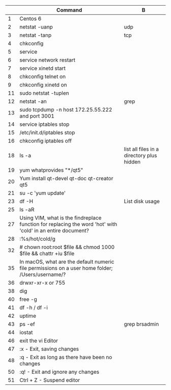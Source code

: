 |    | Command                                                                                                            | B                                         |
|----|---------------------------------------------------------------------------------------------------------------|-------------------------------------------|
| 1  | Centos 6                                                                                                      |                                           |
| 2  | netstat -uanp                                                                                                | udp                                       |
| 3  | netstat -tanp                                                                                                | tcp                                       |
| 4  | chkconfig                                                                                                     |                                           |
| 5  | service                                                                                                       |                                           |
| 6  | service network restart                                                                                       |                                           |
| 7  | service xinetd start                                                                                          |                                           |
| 8  | chkconfig telnet on                                                                                           |                                           |
| 9  | chkconfig xinetd on                                                                                           |                                           |                                                                                |                                           |
| 11 | sudo netstat -tuplen                                                                                         |                                           |
| 12 | netstat -an | grep                                                                                          |                                           |
| 13 | sudo tcpdump -n host 172.25.55.222 and port 3001                                                          |                                           |
| 14 | service iptables stop                                                                                         |                                           |
| 15 | /etc/init.d/iptables stop                                                                                    |                                           |
| 16 | chkconfig iptables off                                                                                        |                                           |
| 18 | ls -a <directory>                                                                                            | list all files in a directory plus hidden |
| 19 | yum whatprovides "*/qt5"                                                                                     |                                           |
| 20 | Yum install qt-devel qt-doc qt-creator qt5                                                                 |                                           |
| 21 | su -c 'yum update'                                                                                           |                                           |
| 23 | df -H                                                                                                        | List disk usage                           |
| 25 | ls -aR                                                                                                       |                                           |
| 27 | Using VIM, what is the findreplace function for replacing the word 'hot' with 'cold' in an entire document? |                                           |
| 28 | :%s/hot/cold/g                                                                                                |                                           |
| 32 | # chown root:root $file && chmod 1000 $file && chattr +iu $file                                             |                                           |
| 35 | In macOS, what are the default numeric file permissions on a user home folder; /Users/username/?              |                                           |
| 36 | drwxr-xr-x or 755                                                                                           |                                           |
| 38 | dig                                                                                                           |                                           |
| 40 | free -g                                                                                                      |                                           |
| 41 | df -h / df -i                                                                                               |                                           |
| 42 | uptime                                                                                                        |                                           |
| 43 | ps -ef | grep brsadmin | wc -l                                                                            |                                           |
| 44 | iostat                                                                                                        |                                           |
| 46 | exit the vi Editor                                                                                            |                                           |
| 47 | :x - Exit, saving changes                                                                                    |                                           |
| 48 | :q - Exit as long as there have been no changes                                                              |                                           |
| 50 | :q! - Exit and ignore any changes                                                                           |                                           |
| 51 | Ctrl + Z - Suspend editor                                                                                   |                                           |
